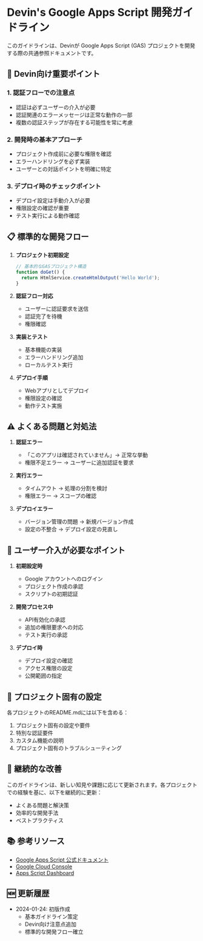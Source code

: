 # Devin's Google Apps Script 開発ガイドライン

このガイドラインは、Devinが Google Apps Script (GAS) プロジェクトを開発する際の共通参照ドキュメントです。

## 🤖 Devin向け重要ポイント

### 1. 認証フローでの注意点
- 認証は必ずユーザーの介入が必要
- 認証関連のエラーメッセージは正常な動作の一部
- 複数の認証ステップが存在する可能性を常に考慮

### 2. 開発時の基本アプローチ
- プロジェクト作成前に必要な権限を確認
- エラーハンドリングを必ず実装
- ユーザーとの対話ポイントを明確に特定

### 3. デプロイ時のチェックポイント
- デプロイ設定は手動介入が必要
- 権限設定の確認が重要
- テスト実行による動作確認

## 📋 標準的な開発フロー

1. **プロジェクト初期設定**
   ```javascript
   // 基本的なGASプロジェクト構造
   function doGet() {
     return HtmlService.createHtmlOutput('Hello World');
   }
   ```

2. **認証フロー対応**
   - ユーザーに認証要求を送信
   - 認証完了を待機
   - 権限確認

3. **実装とテスト**
   - 基本機能の実装
   - エラーハンドリング追加
   - ローカルテスト実行

4. **デプロイ手順**
   - Webアプリとしてデプロイ
   - 権限設定の確認
   - 動作テスト実施

## ⚠️ よくある問題と対処法

1. **認証エラー**
   - 「このアプリは確認されていません」→ 正常な挙動
   - 権限不足エラー → ユーザーに追加認証を要求

2. **実行エラー**
   - タイムアウト → 処理の分割を検討
   - 権限エラー → スコープの確認

3. **デプロイエラー**
   - バージョン管理の問題 → 新規バージョン作成
   - 設定の不整合 → デプロイ設定の見直し

## 🔑 ユーザー介入が必要なポイント

1. **初期設定時**
   - Google アカウントへのログイン
   - プロジェクト作成の承認
   - スクリプトの初期認証

2. **開発プロセス中**
   - API有効化の承認
   - 追加の権限要求への対応
   - テスト実行の承認

3. **デプロイ時**
   - デプロイ設定の確認
   - アクセス権限の設定
   - 公開範囲の指定

## 📝 プロジェクト固有の設定

各プロジェクトのREADME.mdには以下を含める：
1. プロジェクト固有の設定や要件
2. 特別な認証要件
3. カスタム機能の説明
4. プロジェクト固有のトラブルシューティング

## 🔄 継続的な改善

このガイドラインは、新しい知見や課題に応じて更新されます。各プロジェクトでの経験を基に、以下を継続的に更新：
- よくある問題と解決策
- 効率的な開発手法
- ベストプラクティス

## 📚 参考リソース

- [Google Apps Script 公式ドキュメント](https://developers.google.com/apps-script)
- [Google Cloud Console](https://console.cloud.google.com/)
- [Apps Script Dashboard](https://script.google.com/home)

## 🆕 更新履歴

- 2024-01-24: 初版作成
  - 基本ガイドライン策定
  - Devin向け注意点追加
  - 標準的な開発フロー確立
